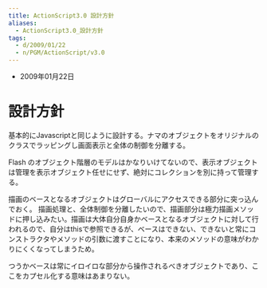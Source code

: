 ```yaml
---
title: ActionScript3.0 設計方針
aliases:
  - ActionScript3.0_設計方針
tags:
  - d/2009/01/22
  - n/PGM/ActionScript/v3.0
---
```


- 2009年01月22日

設計方針
================================================================================
基本的にJavascriptと同じように設計する。ナマのオブジェクトをオリジナルのクラスでラッピングし画面表示と全体の制御を分離する。

Flash のオブジェクト階層のモデルはかなりいけてないので、表示オブジェクトは管理を表示オブジェクト任せにせず、絶対にコレクションを別に持って管理する。

描画のベースとなるオブジェクトはグローバルにアクセスできる部分に突っ込んでおく。
描画処理と、全体制御を分離したいので、描画部分は極力描画メソッドに押し込みたい。描画は大体自分自身かベースとなるオブジェクトに対して行われるので、自分はthisで参照できるが、ベースはできない、できないと常にコンストラクタやメソッドの引数に渡すことになり、本来のメソッドの意味がわかりにくくなってしまうため。

つうかベースは常にイロイロな部分から操作されるべきオブジェクトであり、ここをカプセル化する意味はあまりない。



